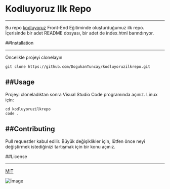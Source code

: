# Kodluyoruz Ilk Repo
-------
Bu repo [kodluyoruz](https://www.kodluyoruz.org/) Front-End Eğitiminde oluşturduğumuz ilk repo. İçerisinde bir adet README dosyası, bir adet de index.html barındırıyor.

##Installation

---
Öncelikle projeyi clonelayın 
```
git clone https://github.com/DogukanTuncay/kodluyoruzilkrepo.git
```
##Usage
---
Projeyi cloneladıktan sonra Visual Studio Code programında açınız.
Linux için:
```
cd kodluyoruzilkrepo
code .
```
##Contributing
---

Pull requestler kabul edilir. Büyük değişiklikler için, lütfen önce neyi değiştirmek istediğinizi tartışmak için bir konu açınız.

##License

---

[MIT](https://google.com)

![İmage](/kodluyoruzilkrepo/Adsiz.png)